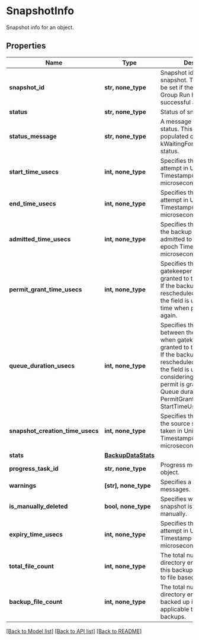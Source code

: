 # SnapshotInfo

Snapshot info for an object.

## Properties
Name | Type | Description | Notes
------------ | ------------- | ------------- | -------------
**snapshot_id** | **str, none_type** | Snapshot id for a successful snapshot. This field will not be set if the Protection Group Run has no successful attempt. | [optional] 
**status** | **str, none_type** | Status of snapshot. | [optional] 
**status_message** | **str, none_type** | A message decribing the status. This will be populated currently only for kWaitingForOlderBackupRun status. | [optional] 
**start_time_usecs** | **int, none_type** | Specifies the start time of attempt in Unix epoch Timestamp(in microseconds) for an object. | [optional] 
**end_time_usecs** | **int, none_type** | Specifies the end time of attempt in Unix epoch Timestamp(in microseconds) for an object. | [optional] 
**admitted_time_usecs** | **int, none_type** | Specifies the time at which the backup task was admitted to run in Unix epoch Timestamp(in microseconds) for an object. | [optional] 
**permit_grant_time_usecs** | **int, none_type** | Specifies the time when gatekeeper permit is granted to the backup task. If the backup task is rescheduled due to errors, the field is updated to the time when permit is granted again. | [optional] 
**queue_duration_usecs** | **int, none_type** | Specifies the duration between the startTime and when gatekeeper permit is granted to the backup task. If the backup task is rescheduled due to errors, the field is updated considering the time when permit is granted again. Queue duration &#x3D; PermitGrantTimeUsecs - StartTimeUsecs | [optional] 
**snapshot_creation_time_usecs** | **int, none_type** | Specifies the time at which the source snapshot was taken in Unix epoch Timestamp(in microseconds) for an object. | [optional] 
**stats** | [**BackupDataStats**](BackupDataStats.md) |  | [optional] 
**progress_task_id** | **str, none_type** | Progress monitor task for an object. | [optional] 
**warnings** | **[str], none_type** | Specifies a list of warning messages. | [optional] 
**is_manually_deleted** | **bool, none_type** | Specifies whether the snapshot is deleted manually. | [optional] 
**expiry_time_usecs** | **int, none_type** | Specifies the expiry time of attempt in Unix epoch Timestamp (in microseconds) for an object. | [optional] 
**total_file_count** | **int, none_type** | The total number of file and directory entities visited in this backup. Only applicable to file based backups. | [optional] 
**backup_file_count** | **int, none_type** | The total number of file and directory entities that are backed up in this run. Only applicable to file based backups. | [optional] 

[[Back to Model list]](../README.md#documentation-for-models) [[Back to API list]](../README.md#documentation-for-api-endpoints) [[Back to README]](../README.md)


